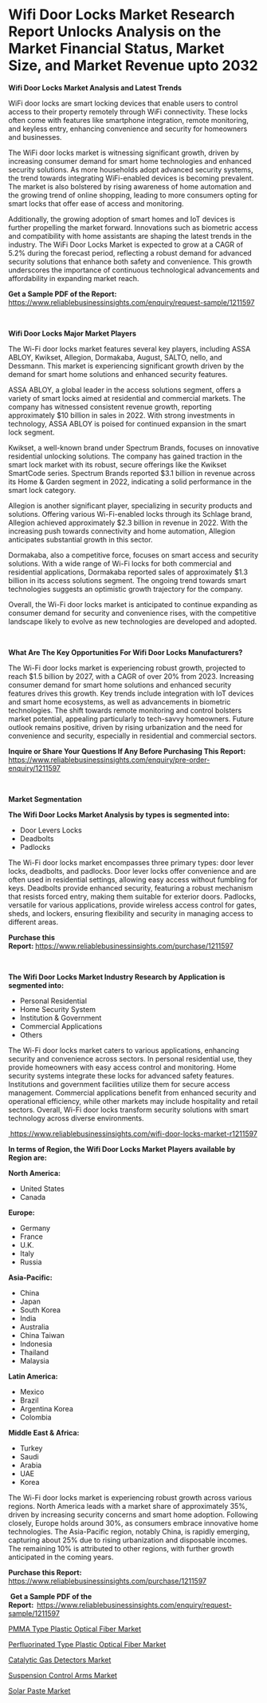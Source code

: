 <p><h1>Wifi Door Locks Market Research Report Unlocks Analysis on the Market Financial Status, Market Size, and Market Revenue upto 2032</h1></p><p><strong>Wifi Door Locks Market Analysis and Latest Trends</strong></p>
<p><p>WiFi door locks are smart locking devices that enable users to control access to their property remotely through WiFi connectivity. These locks often come with features like smartphone integration, remote monitoring, and keyless entry, enhancing convenience and security for homeowners and businesses.</p><p>The WiFi door locks market is witnessing significant growth, driven by increasing consumer demand for smart home technologies and enhanced security solutions. As more households adopt advanced security systems, the trend towards integrating WiFi-enabled devices is becoming prevalent. The market is also bolstered by rising awareness of home automation and the growing trend of online shopping, leading to more consumers opting for smart locks that offer ease of access and monitoring.</p><p>Additionally, the growing adoption of smart homes and IoT devices is further propelling the market forward. Innovations such as biometric access and compatibility with home assistants are shaping the latest trends in the industry. The WiFi Door Locks Market is expected to grow at a CAGR of 5.2% during the forecast period, reflecting a robust demand for advanced security solutions that enhance both safety and convenience. This growth underscores the importance of continuous technological advancements and affordability in expanding market reach.</p></p>
<p><strong>Get a Sample PDF of the Report:&nbsp;</strong> <a href="https://www.reliablebusinessinsights.com/enquiry/request-sample/1211597?utm_campaign=117&utm_medium=2&utm_source=Github&utm_content=ia&utm_term=24032025&utm_id=wifi-door-locks">https://www.reliablebusinessinsights.com/enquiry/request-sample/1211597</a></p>
<p>&nbsp;</p>
<p><strong>Wifi Door Locks Major Market Players</strong></p>
<p><p>The Wi-Fi door locks market features several key players, including ASSA ABLOY, Kwikset, Allegion, Dormakaba, August, SALTO, nello, and Dessmann. This market is experiencing significant growth driven by the demand for smart home solutions and enhanced security features.</p><p>ASSA ABLOY, a global leader in the access solutions segment, offers a variety of smart locks aimed at residential and commercial markets. The company has witnessed consistent revenue growth, reporting approximately $10 billion in sales in 2022. With strong investments in technology, ASSA ABLOY is poised for continued expansion in the smart lock segment.</p><p>Kwikset, a well-known brand under Spectrum Brands, focuses on innovative residential unlocking solutions. The company has gained traction in the smart lock market with its robust, secure offerings like the Kwikset SmartCode series. Spectrum Brands reported $3.1 billion in revenue across its Home & Garden segment in 2022, indicating a solid performance in the smart lock category.</p><p>Allegion is another significant player, specializing in security products and solutions. Offering various Wi-Fi-enabled locks through its Schlage brand, Allegion achieved approximately $2.3 billion in revenue in 2022. With the increasing push towards connectivity and home automation, Allegion anticipates substantial growth in this sector.</p><p>Dormakaba, also a competitive force, focuses on smart access and security solutions. With a wide range of Wi-Fi locks for both commercial and residential applications, Dormakaba reported sales of approximately $1.3 billion in its access solutions segment. The ongoing trend towards smart technologies suggests an optimistic growth trajectory for the company.</p><p>Overall, the Wi-Fi door locks market is anticipated to continue expanding as consumer demand for security and convenience rises, with the competitive landscape likely to evolve as new technologies are developed and adopted.</p></p>
<p>&nbsp;</p>
<p><strong>What Are The Key Opportunities For Wifi Door Locks Manufacturers?</strong></p>
<p><p>The Wi-Fi door locks market is experiencing robust growth, projected to reach $1.5 billion by 2027, with a CAGR of over 20% from 2023. Increasing consumer demand for smart home solutions and enhanced security features drives this growth. Key trends include integration with IoT devices and smart home ecosystems, as well as advancements in biometric technologies. The shift towards remote monitoring and control bolsters market potential, appealing particularly to tech-savvy homeowners. Future outlook remains positive, driven by rising urbanization and the need for convenience and security, especially in residential and commercial sectors.</p></p>
<p><strong>Inquire or Share Your Questions If Any Before Purchasing This Report:</strong> <a href="https://www.reliablebusinessinsights.com/enquiry/pre-order-enquiry/1211597?utm_campaign=117&utm_medium=2&utm_source=Github&utm_content=ia&utm_term=24032025&utm_id=wifi-door-locks">https://www.reliablebusinessinsights.com/enquiry/pre-order-enquiry/1211597</a></p>
<p>&nbsp;</p>
<p><strong>Market Segmentation</strong></p>
<p><strong>The Wifi Door Locks Market Analysis by types is segmented into:</strong></p>
<p><ul><li>Door Levers Locks</li><li>Deadbolts</li><li>Padlocks</li></ul></p>
<p><p>The Wi-Fi door locks market encompasses three primary types: door lever locks, deadbolts, and padlocks. Door lever locks offer convenience and are often used in residential settings, allowing easy access without fumbling for keys. Deadbolts provide enhanced security, featuring a robust mechanism that resists forced entry, making them suitable for exterior doors. Padlocks, versatile for various applications, provide wireless access control for gates, sheds, and lockers, ensuring flexibility and security in managing access to different areas.</p></p>
<p><strong>Purchase this Report:&nbsp;</strong><a href="https://www.reliablebusinessinsights.com/purchase/1211597?utm_campaign=117&utm_medium=2&utm_source=Github&utm_content=ia&utm_term=24032025&utm_id=wifi-door-locks">https://www.reliablebusinessinsights.com/purchase/1211597</a></p>
<p>&nbsp;</p>
<p><strong>The Wifi Door Locks Market Industry Research by Application is segmented into:</strong></p>
<p><ul><li>Personal Residential</li><li>Home Security System</li><li>Institution & Government</li><li>Commercial Applications</li><li>Others</li></ul></p>
<p><p>The Wi-Fi door locks market caters to various applications, enhancing security and convenience across sectors. In personal residential use, they provide homeowners with easy access control and monitoring. Home security systems integrate these locks for advanced safety features. Institutions and government facilities utilize them for secure access management. Commercial applications benefit from enhanced security and operational efficiency, while other markets may include hospitality and retail sectors. Overall, Wi-Fi door locks transform security solutions with smart technology across diverse environments.</p></p>
<p><a href="https://www.reliablebusinessinsights.com/wifi-door-locks-market-r1211597?utm_campaign=117&utm_medium=2&utm_source=Github&utm_content=ia&utm_term=24032025&utm_id=wifi-door-locks">&nbsp;https://www.reliablebusinessinsights.com/wifi-door-locks-market-r1211597</a></p>
<p><strong>In terms of Region, the Wifi Door Locks Market Players available by Region are:</strong></p>
<p>
    <p> <strong> North America: </strong>
        <ul>
            <li>United States</li>
            <li>Canada</li>
        </ul>
        </p> 
    <p> <strong> Europe: </strong>
        <ul>
            <li>Germany</li>
            <li>France</li>
            <li>U.K.</li>
            <li>Italy</li>
            <li>Russia</li>
        </ul>
        </p> 
    <p> <strong> Asia-Pacific: </strong>
        <ul>
            <li>China</li>
            <li>Japan</li>
            <li>South Korea</li>
            <li>India</li>
            <li>Australia</li>
            <li>China Taiwan</li>
            <li>Indonesia</li>
            <li>Thailand</li>
            <li>Malaysia</li>
        </ul>
        </p> 
    <p> <strong> Latin America: </strong>
        <ul>
            <li>Mexico</li>
            <li>Brazil</li>
            <li>Argentina Korea</li>
            <li>Colombia</li>
        </ul>
        </p> 
    <p> <strong> Middle East & Africa: </strong>
        <ul>
            <li>Turkey</li>
            <li>Saudi</li>
            <li>Arabia</li>
            <li>UAE</li>
            <li>Korea</li>
        </ul>
    </p>
    </p>
<p><p>The Wi-Fi door locks market is experiencing robust growth across various regions. North America leads with a market share of approximately 35%, driven by increasing security concerns and smart home adoption. Following closely, Europe holds around 30%, as consumers embrace innovative home technologies. The Asia-Pacific region, notably China, is rapidly emerging, capturing about 25% due to rising urbanization and disposable incomes. The remaining 10% is attributed to other regions, with further growth anticipated in the coming years.</p></p>
<p><strong>Purchase this Report: </strong><a href="https://www.reliablebusinessinsights.com/purchase/1211597?utm_campaign=117&utm_medium=2&utm_source=Github&utm_content=ia&utm_term=24032025&utm_id=wifi-door-locks">https://www.reliablebusinessinsights.com/purchase/1211597</a></p>
<p>&nbsp;<strong>Get a Sample PDF of the Report:&nbsp;&nbsp;</strong><a href="https://www.reliablebusinessinsights.com/enquiry/request-sample/1211597?utm_campaign=117&utm_medium=2&utm_source=Github&utm_content=ia&utm_term=24032025&utm_id=wifi-door-locks">https://www.reliablebusinessinsights.com/enquiry/request-sample/1211597</a></p>
<p><strong></strong></p>
<p><p><a href="https://github.com/rodinayygacklezi/Market-Research-Report-List-1/blob/main/pmma-type-plastic-optical-fiber-market.md?utm_campaign=117&utm_medium=2&utm_source=Github&utm_content=ia&utm_term=24032025&utm_id=wifi-door-locks">PMMA Type Plastic Optical Fiber Market</a></p><p><a href="https://github.com/lindaopodray/Market-Research-Report-List-1/blob/main/perfluorinated-type-plastic-optical-fiber-market.md?utm_campaign=117&utm_medium=2&utm_source=Github&utm_content=ia&utm_term=24032025&utm_id=wifi-door-locks">Perfluorinated Type Plastic Optical Fiber Market</a></p><p><a href="https://github.com/osbornrdaflalo/Market-Research-Report-List-1/blob/main/catalytic-gas-detectors-market.md?utm_campaign=117&utm_medium=2&utm_source=Github&utm_content=ia&utm_term=24032025&utm_id=wifi-door-locks">Catalytic Gas Detectors Market</a></p><p><a href="https://github.com/hammelximalschid/Market-Research-Report-List-1/blob/main/suspension-control-arms-market.md?utm_campaign=117&utm_medium=2&utm_source=Github&utm_content=ia&utm_term=24032025&utm_id=wifi-door-locks">Suspension Control Arms Market</a></p><p><a href="https://github.com/OlenFleming68/Market-Research-Report-List-1/blob/main/solar-paste-market.md?utm_campaign=117&utm_medium=2&utm_source=Github&utm_content=ia&utm_term=24032025&utm_id=wifi-door-locks">Solar Paste Market</a></p></p>